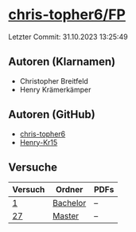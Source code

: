 # [chris-topher6/FP](https://github.com/chris-topher6/FP)

Letzter Commit: 31.10.2023 13:25:49

## Autoren (Klarnamen)
- Christopher Breitfeld
- Henry Krämerkämper

## Autoren (GitHub)
- [chris-topher6](https://github.com/chris-topher6)
- [Henry-Kr15](https://github.com/Henry-Kr15)

## Versuche

|       Versuch        |                               Ordner                               |PDFs|
|----------------------|--------------------------------------------------------------------|----|
|[1](../../versuch/1)  |[Bachelor](https://github.com/chris-topher6/FP/tree/master/Bachelor)|–   |
|[27](../../versuch/27)|[Master](https://github.com/chris-topher6/FP/tree/master/Master)    |–   |
